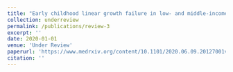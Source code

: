 ```yaml
---
title: "Early childhood linear growth failure in low- and middle-income countries"
collection: underreview
permalink: /publications/review-3
excerpt: ''
date: 2020-01-01
venue: 'Under Review'
paperurl: 'https://www.medrxiv.org/content/10.1101/2020.06.09.20127001v1'
citation: ''
---
```


